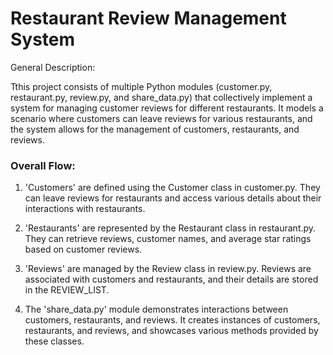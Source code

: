 # Restaurant Review Management System

General Description:

Tthis project consists of multiple Python modules (customer.py, restaurant.py, review.py, and share_data.py) that collectively implement a system for managing customer reviews for different restaurants. It models a scenario where customers can leave reviews for various restaurants, and the system allows for the management of customers, restaurants, and reviews.

### Overall Flow:

1. 'Customers' are defined using the Customer class in customer.py. They can leave reviews for restaurants and access various details about their interactions with restaurants.

2. 'Restaurants' are represented by the Restaurant class in restaurant.py. They can retrieve reviews, customer names, and average star ratings based on customer reviews.

3. 'Reviews' are managed by the Review class in review.py. Reviews are associated with customers and restaurants, and their details are stored in the REVIEW_LIST.

4. The 'share_data.py' module demonstrates interactions between customers, restaurants, and reviews. It creates instances of customers, restaurants, and reviews, and showcases various methods provided by these classes.
